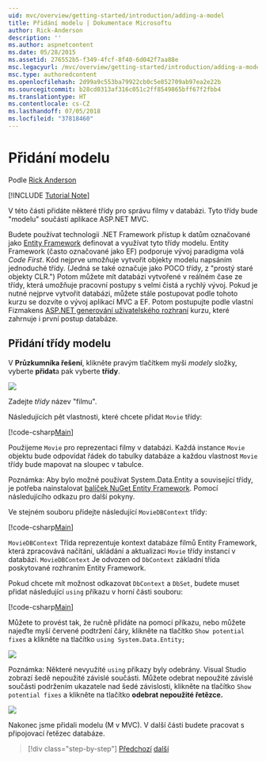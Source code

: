 ```yaml
---
uid: mvc/overview/getting-started/introduction/adding-a-model
title: Přidání modelu | Dokumentace Microsoftu
author: Rick-Anderson
description: ''
ms.author: aspnetcontent
ms.date: 05/28/2015
ms.assetid: 276552b5-f349-4fcf-8f40-6d042f7aa88e
msc.legacyurl: /mvc/overview/getting-started/introduction/adding-a-model
msc.type: authoredcontent
ms.openlocfilehash: 2d99a9c553ba79922cb0c5e852709ab97ea2e22b
ms.sourcegitcommit: b28cd0313af316c051c2ff8549865bff67f2fbb4
ms.translationtype: HT
ms.contentlocale: cs-CZ
ms.lasthandoff: 07/05/2018
ms.locfileid: "37818460"
---
```

<a name="adding-a-model"></a>Přidání modelu
====================
Podle [Rick Anderson](https://github.com/Rick-Anderson)

[!INCLUDE [Tutorial Note](sample/code-location.md)]

V této části přidáte některé třídy pro správu filmy v databázi. Tyto třídy bude &quot;modelu&quot; součástí aplikace ASP.NET MVC.

Budete používat technologii .NET Framework přístup k datům označované jako [Entity Framework](https://docs.microsoft.com/ef/) definovat a využívat tyto třídy modelu. Entity Framework (často označované jako EF) podporuje vývoj paradigma volá *Code First*. Kód nejprve umožňuje vytvořit objekty modelu napsáním jednoduché třídy. (Jedná se také označuje jako POCO třídy, z &quot;prostý staré objekty CLR.&quot;) Potom můžete mít databázi vytvořené v reálném čase ze třídy, která umožňuje pracovní postupy s velmi čistá a rychlý vývoj. Pokud je nutné nejprve vytvořit databázi, můžete stále postupovat podle tohoto kurzu se dozvíte o vývoj aplikací MVC a EF. Potom postupujte podle vlastní Fizmakens [ASP.NET generování uživatelského rozhraní](xref:visual-studio/overview/2013/aspnet-scaffolding-overview) kurzu, které zahrnuje i první postup databáze.

## <a name="adding-model-classes"></a>Přidání třídy modelu

V **Průzkumníka řešení**, klikněte pravým tlačítkem myši *modely* složky, vyberte **přidat**a pak vyberte **třídy**.

![](adding-a-model/_static/image1.png)

Zadejte *třídy* název &quot;filmu&quot;.

Následujících pět vlastnosti, které chcete přidat `Movie` třídy:

[!code-csharp[Main](adding-a-model/samples/sample1.cs)]

Použijeme `Movie` pro reprezentaci filmy v databázi. Každá instance `Movie` objektu bude odpovídat řádek do tabulky databáze a každou vlastnost `Movie` třídy bude mapovat na sloupec v tabulce.

Poznámka: Aby bylo možné používat System.Data.Entity a související třídy, je potřeba nainstalovat [balíček NuGet Entity Framework](https://www.nuget.org/packages/EntityFramework/). Pomocí následujícího odkazu pro další pokyny.

Ve stejném souboru přidejte následující `MovieDBContext` třídy:

[!code-csharp[Main](adding-a-model/samples/sample2.cs?highlight=2,15-18)]

`MovieDBContext` Třída reprezentuje kontext databáze filmů Entity Framework, která zpracovává načítání, ukládání a aktualizaci `Movie` třídy instancí v databázi. `MovieDBContext` Je odvozen od `DbContext` základní třída poskytované rozhraním Entity Framework.

Pokud chcete mít možnost odkazovat `DbContext` a `DbSet`, budete muset přidat následující `using` příkazu v horní části souboru:

[!code-csharp[Main](adding-a-model/samples/sample3.cs)]

Můžete to provést tak, že ručně přidáte na pomocí příkazu, nebo můžete najeďte myší červené podtržení čáry, klikněte na tlačítko `Show potential fixes` a klikněte na tlačítko `using System.Data.Entity;`

![](adding-a-model/_static/image2.png)

Poznámka: Některé nevyužité `using` příkazy byly odebrány. Visual Studio zobrazí šedě nepoužité závislé součásti. Můžete odebrat nepoužité závislé součásti podržením ukazatele nad šedé závislosti, klikněte na tlačítko `Show potential fixes` a klikněte na tlačítko **odebrat nepoužité řetězce.**

![](adding-a-model/_static/image3.png)

Nakonec jsme přidali modelu (M v MVC). V další části budete pracovat s připojovací řetězec databáze.

> [!div class="step-by-step"]
> [Předchozí](adding-a-view.md)
> [další](creating-a-connection-string.md)
